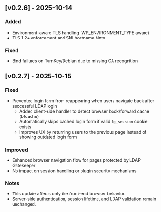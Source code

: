 ## [v0.2.6] - 2025-10-14
### Added
- Environment-aware TLS handling (WP_ENVIRONMENT_TYPE aware)
- TLS 1.2+ enforcement and SNI hostname hints
### Fixed
- Bind failures on TurnKey/Debian due to missing CA recognition

## [v0.2.7] - 2025-10-15

### Fixed
- Prevented login form from reappearing when users navigate back after successful LDAP login
  - Added client-side handler to detect browser back/forward cache (bfcache)
  - Automatically skips cached login form if valid `lg_session` cookie exists
  - Improves UX by returning users to the previous page instead of showing outdated login form

### Improved
- Enhanced browser navigation flow for pages protected by LDAP Gatekeeper
- No impact on session handling or plugin security mechanisms

### Notes
- This update affects only the front-end browser behavior.
- Server-side authentication, session lifetime, and LDAP validation remain unchanged.
